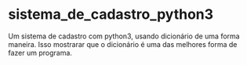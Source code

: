 # sistema_de_cadastro_python3
Um sistema de cadastro com python3, usando dicionário de uma forma maneira. Isso mostrarar que o dicionário é uma das melhores forma de fazer um programa.
